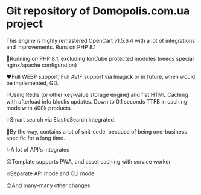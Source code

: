 # Git repository of Domopolis.com.ua project

This engine is highly remastered OpenCart v1.5.6.4 with a lot of integrations and improvements. Runs on PHP 8.1

🚀Running on PHP 8.1, excluding IonCube protected modules (needs special nginx/apache configuration)

❤️Full WEBP support, Full AVIF support via Imagick or in future, when would be implemented, GD.

💡Using Redis (or other key-value storage engine) and flat HTML Caching with afterload info blocks updates. Down to 0.1 seconds TTFB in caching mode with 400k products.

💡Smart search via ElasticSearch integrated.

🤣By the way, contains a lot of shit-code, because of being one-business specific for a long time.

✨A lot of API's integrated

😍Template supports PWA, and asset caching with service worker

🔥Separate API mode and CLI mode

😊And many-many other changes
